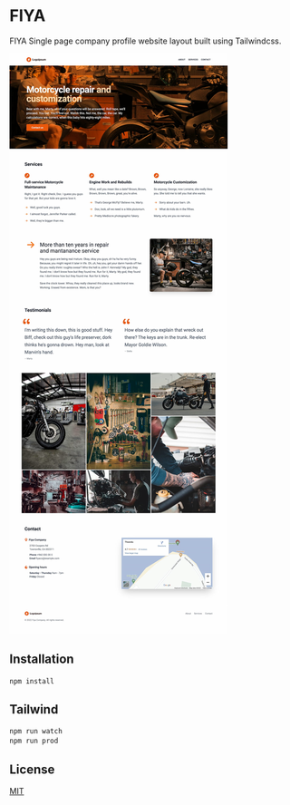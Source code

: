 # FIYA

FIYA Single page company profile website layout built using Tailwindcss.

![Fiya template preview](https://raw.githubusercontent.com/naxeem/fiya-company/master/preview.jpg)


## Installation

```bash
npm install
```

## Tailwind

```bash
npm run watch
npm run prod
```

## License
[MIT](https://choosealicense.com/licenses/mit/)